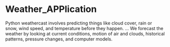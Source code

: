# Weather_APPlication
Python weathercast involves predicting things like cloud cover, rain or snow, wind speed, and temperature before they happen. ... We forecast the weather by looking at current conditions, motion of air and clouds, historical patterns, pressure changes, and computer models.
